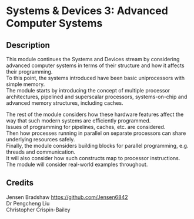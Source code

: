 # Systems & Devices 3: Advanced Computer Systems

## Description
This module continues the Systems and Devices stream by considering advanced computer systems in terms of their structure and how it affects their programming. <br />
To this point, the systems introduced have been basic uniprocessors with simple memory. <br />
The module starts by introducing the concept of multiple processor architectures, pipelined and superscalar processors, systems-on-chip and advanced memory structures, including caches.

The rest of the module considers how these hardware features affect the way that such modern systems are efficiently programmed. <br />
Issues of programming for pipelines, caches, etc. are considered. <br />
Then how processes running in parallel on separate processors can share underlying resources safely. <br />
Finally, the module considers building blocks for parallel programming, e.g. threads and communication. <br />
It will also consider how such constructs map to processor instructions. <br />
The module will consider real-world examples throughout.

## Credits
Jensen Bradshaw https://github.com/Jensen6842 <br />
Dr Pengcheng Liu <br />
Christopher Crispin-Bailey
